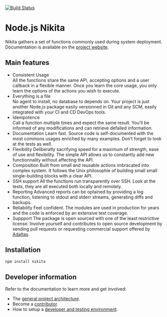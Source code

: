 [![Build Status](https://secure.travis-ci.org/adaltas/node-nikita.svg)](http://travis-ci.org/adaltas/node-nikita)

# Node.js Nikita

Nikita gathers a set of functions commonly used during system deployment.
Documentation is available on the [project website](https://nikita.js.org).

## Main features 

* Consistent Usage   
  All the functions share the same API, accepting options and a user callback in a flexible manner. Once you learn the core usage, you only learn the options of the actions you wish to execute.  
* Everything is a file   
  No agent to install, no database to depends on. Your project is just another Node.js package easily versionned in Git and any SCM, easily integrated with your CI and CD DevOps tools.
* Idempotence   
  Call a function multiple times and expect the same result. You’ll be informed of any modifications and can retrieve defailed information.
* Documentation
  Learn fast. Source code is self-documented with the most commons usages enriched by many examples. Don’t forget to look at the tests as well.
* Flexibility
  Deliberatly sacrifying speed for a maximum of strength, ease of use and flexibility. The simple API allows us to constantly add new functionnality without affecting the API.
* Composition
  Built from small and reusable actions imbracated into complex system. It follows the Unix philosophie of building small small single-building blocks with a clear API.
* SSH support
  All the functions run transparently over SSH. Look at the tests, they are all executed both locally and remotely.
* Reporting
  Advanced reports can be optained by providing a log function, listening to stdout and stderr streams, generating diffs and backups.
* Reliability
  Feel confident. The modules are used in production for years and the code is enforced by an extensive test coverage.
* Suppport
  The package is open sourced with one of the least restrictive license. Involve yourself and contributes to open source development by sending pull requests or requesting commercial support offered by [Adaltas](http://www.adaltas.com).

## Installation

```bash
npm install nikita
```

## Developer information

Refer to the documentation to learn more and get involved:

* The [general project architecture](https://nikita.js.org/project/architecture/).
* Become a [contributor](https://nikita.js.org/project/contribute/).
* How to setup a [developer and testing environment](https://nikita.js.org/project/developers/).
